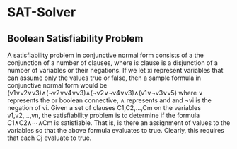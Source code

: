 # SAT-Solver
## Boolean Satisfiability Problem
 A satisfiability problem in conjunctive normal form consists of a the conjunction of a number of clauses, where is clause is a disjunction of a number of variables or their negations. If we let xi represent variables that can assume only the values true or false, then a sample formula in conjunctive normal form would be (v1∨v2∨v3)∧(¬v2∨v4∨v3)∧(¬v2∨¬v4∨v3)∧(v1∨¬v3∨v5) where ∨ represents the or boolean connective, ∧ represents and and ¬vi is the negation of vi.
 Given a set of clauses C1,C2,…,Cm on the variables v1,v2,…,vn, the satisfiability problem is to determine if the formula C1∧C2∧⋯∧Cm is satisfiable. That is, is there an assignment of values to the variables so that the above formula evaluates to true. Clearly, this requires that each Cj evaluate to true.

